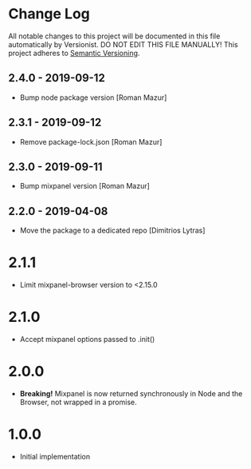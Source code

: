# Change Log

All notable changes to this project will be documented in this file
automatically by Versionist. DO NOT EDIT THIS FILE MANUALLY!
This project adheres to [Semantic Versioning](http://semver.org/).

## 2.4.0 - 2019-09-12

* Bump node package version [Roman Mazur]

## 2.3.1 - 2019-09-12

* Remove package-lock.json [Roman Mazur]

## 2.3.0 - 2019-09-11

* Bump mixpanel version [Roman Mazur]

## 2.2.0 - 2019-04-08

* Move the package to a dedicated repo [Dimitrios Lytras]

# 2.1.1

* Limit mixpanel-browser version to <2.15.0

# 2.1.0

* Accept mixpanel options passed to .init()

# 2.0.0

* **Breaking!** Mixpanel is now returned synchronously in Node and the Browser, not wrapped in a promise.

# 1.0.0

* Initial implementation
